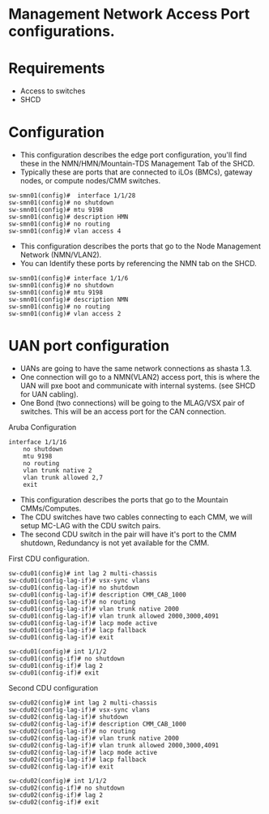 # Management Network Access Port configurations.

# Requirements
- Access to switches
- SHCD

# Configuration

- This configuration describes the edge port configuration, you'll find these in the NMN/HMN/Mountain-TDS Management Tab of the SHCD.
- Typically these are ports that are connected to iLOs (BMCs), gateway nodes, or compute nodes/CMM switches.

```
sw-smn01(config)#  interface 1/1/28
sw-smn01(config)# no shutdown 
sw-smn01(config)# mtu 9198
sw-smn01(config)# description HMN
sw-smn01(config)# no routing
sw-smn01(config)# vlan access 4
```

- This configuration describes the ports that go to the Node Management Network (NMN/VLAN2).
- You can Identify these ports by referencing the NMN tab on the SHCD.

```
sw-smn01(config)# interface 1/1/6
sw-smn01(config)# no shutdown 
sw-smn01(config)# mtu 9198
sw-smn01(config)# description NMN
sw-smn01(config)# no routing
sw-smn01(config)# vlan access 2
```

# UAN port configuration
- UANs are going to have the same network connections as shasta 1.3.
- One connection will go to a NMN(VLAN2) access port, this is where the UAN will pxe boot and communicate with internal systems. (see SHCD for UAN cabling).
- One Bond (two connections) will be going to the MLAG/VSX pair of switches. This will be an access port for the CAN connection.

Aruba Configuration
```
interface 1/1/16
    no shutdown
    mtu 9198
    no routing
    vlan trunk native 2
    vlan trunk allowed 2,7
    exit
```

- This configuration describes the ports that go to the Mountain CMMs/Computes.
- The CDU switches have two cables connecting to each CMM, we will setup MC-LAG with the CDU switch pairs.
- The second CDU switch in the pair will have it's port to the CMM shutdown, Redundancy is not yet available for the CMM.

First CDU configuration.
```
sw-cdu01(config)# int lag 2 multi-chassis
sw-cdu01(config-lag-if)# vsx-sync vlans
sw-cdu01(config-lag-if)# no shutdown
sw-cdu01(config-lag-if)# description CMM_CAB_1000
sw-cdu01(config-lag-if)# no routing
sw-cdu01(config-lag-if)# vlan trunk native 2000
sw-cdu01(config-lag-if)# vlan trunk allowed 2000,3000,4091
sw-cdu01(config-lag-if)# lacp mode active
sw-cdu01(config-lag-if)# lacp fallback
sw-cdu01(config-lag-if)# exit

sw-cdu01(config)# int 1/1/2
sw-cdu01(config-if)# no shutdown
sw-cdu01(config-if)# lag 2
sw-cdu01(config-if)# exit
```

Second CDU configuration
```
sw-cdu02(config)# int lag 2 multi-chassis
sw-cdu02(config-lag-if)# vsx-sync vlans
sw-cdu02(config-lag-if)# shutdown
sw-cdu02(config-lag-if)# description CMM_CAB_1000
sw-cdu02(config-lag-if)# no routing
sw-cdu02(config-lag-if)# vlan trunk native 2000
sw-cdu02(config-lag-if)# vlan trunk allowed 2000,3000,4091
sw-cdu02(config-lag-if)# lacp mode active
sw-cdu02(config-lag-if)# lacp fallback
sw-cdu02(config-lag-if)# exit

sw-cdu02(config)# int 1/1/2
sw-cdu02(config-if)# no shutdown
sw-cdu02(config-if)# lag 2
sw-cdu02(config-if)# exit
```